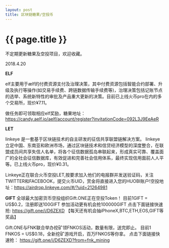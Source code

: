 ```yaml
---
layout: post
title: 区块链糖果/空投币
---
```


{{ page.title }}
===========

不定期更新糖果及空投项目，欢迎收藏。

2018.4.20

**ELF**

elf主要用于ælf的付费资源支付及治理决策，其中付费资源包括智能合约部署、升级及执行等操作(如交易手续费、跨链数据传输手续费等)，治理决策包括记账节点的选举、系统新特性的审批及产品重大更新的决策。目前已上线火币pro在内的多个交易所，现价¥7.11。

做任务即可领取相应elf奖励，糖果地址：<https://candy.aelf.io/aelf/account/register?invitationCode=092L3J9EeAeR>

**LET**

linkeye 是一套基于区块链技术的自主研发的征信共享联盟链解决方案。 linkeye 立足中国、东南亚和欧洲市场，通过区块链技术和信贷经济模型的深度整合，在联盟成员间共享失信人名单，将各个征信数据孤岛串联起来，形成真实可靠、覆盖面广的全社会征信数据库，有效促进和完善社会信用体系，最终实现信用面前人人平等。已上线火币pro，现价¥0.31。

Linkeye正在联合火币空投LET,按要求加入他们的电报群并发送验证码，关注TWITTER和FACEBOOK，提交火币UID，赏金将直接进入您的HUOBI账户!空投地址：<https://airdrop.linkeye.com/#/?uid=21264981>

**GIFT**
全球最大加密货币空投组织Gift.ONE正在空投Token！
目前1GIFT = US$0.2，注册即送100GIFT
参加活动更有机会抢100000GIFT
点击下面链接快速抢:
https://gift.one/i/D6ZEXD
【每天还有机会抽iPhoneX,BTC,ETH,EOS,GIFT等奖品】

Gift.ONE与FNK联合举办挖矿领FNKOS活动，数量有限，送完即止。
目前1 FNKOS = US$0.18，全新挖矿游戏开启，百万FNKOS等你拿。
点击下面链接快速抢：
https://gift.one/i/D6ZEXD?from=fnk_mining
